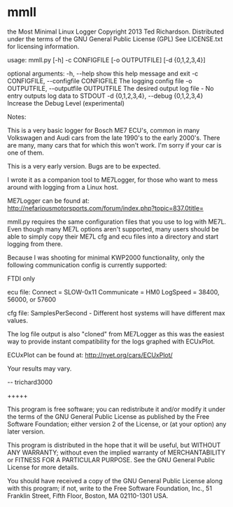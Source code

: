 mmll
====

the Most Minimal Linux Logger
Copyright 2013 Ted Richardson.
Distributed under the terms of the GNU General Public License (GPL)
See LICENSE.txt for licensing information.


usage: mmll.py [-h] -c CONFIGFILE [-o OUTPUTFILE] [-d {0,1,2,3,4}]

optional arguments:
  -h, --help            show this help message and exit
  -c CONFIGFILE, --configfile CONFIGFILE
                        The logging config file
  -o OUTPUTFILE, --outputfile OUTPUTFILE
                        The desired output log file - No entry outputs log
                        data to STDOUT
  -d {0,1,2,3,4}, --debug {0,1,2,3,4}
                        Increase the Debug Level (experimental)


Notes:

This is a very basic logger for Bosch ME7 ECU's, common in many Volkswagen 
and Audi cars from the late 1990's to the early 2000's. There are many, many 
cars that for which this won't work.  I'm sorry if your car is one of them.

This is a very early version.  Bugs are to be expected.

I wrote it as a companion tool to ME7Logger, for 
those who want to mess around with logging from a Linux host.  

ME7Logger can be found at: 
http://nefariousmotorsports.com/forum/index.php?topic=837.0title=

mmll.py requires the same configuration files that you use to log with ME7L.
Even though many ME7L options aren't supported, many users should be able to 
simply copy their ME7L cfg and ecu files into a directory and start logging 
from there.

Because I was shooting for minimal KWP2000 functionality, only the following 
communication config is currently supported:

FTDI only

ecu file:
Connect     = SLOW-0x11
Communicate = HM0
LogSpeed    = 38400, 56000, or 57600 

cfg file:
SamplesPerSecond - Different host systems will have different max values.

The log file output is also "cloned" from ME7Logger as this was the easiest
way to provide instant compatibility for the logs graphed with ECUxPlot.

ECUxPlot can be found at:
http://nyet.org/cars/ECUxPlot/


Your results may vary.  

--
trichard3000


+++++

This program is free software; you can redistribute it and/or modify
it under the terms of the GNU General Public License as published by
the Free Software Foundation; either version 2 of the License, or
(at your option) any later version.

This program is distributed in the hope that it will be useful,
but WITHOUT ANY WARRANTY; without even the implied warranty of
MERCHANTABILITY or FITNESS FOR A PARTICULAR PURPOSE.  See the
GNU General Public License for more details.

You should have received a copy of the GNU General Public License along
with this program; if not, write to the Free Software Foundation, Inc.,
51 Franklin Street, Fifth Floor, Boston, MA 02110-1301 USA.

